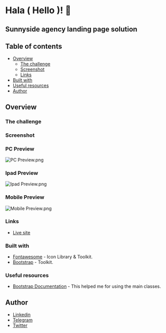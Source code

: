 # Hala ( Hello )! 👋

## Sunnyside agency landing page solution

## Table of contents

- [Overview](#overview)
  - [The challenge](#the-challenge)
  - [Screenshot](#screenshot)
  - [Links](#links)
- [Built with](#built-with)
- [Useful resources](#useful-resources)
- [Author](#author)

## Overview

### The challenge

### Screenshot

### PC Preview

![PC Preview.png](images/pc%20preview.png)

### Ipad Preview

![Ipad Preview.png](images/ipad%20preview.png)

### Mobile Preview

![Mobile Preview.png](images/mobile%20preview.png)

### Links

- [Live site](https://joe-hsn.github.io/Sunnyside-agency-landing-page/)

### Built with

- [Fontawesome](https://fontawesome.com/) - Icon Library & Toolkit.
- [Bootstrap](https://getbootstrap.com/) - Toolkit.

### Useful resources

- [Bootstrap Documentation](https://getbootstrap.com/docs/5.1/getting-started/introduction/) - This helped me for using the main classes.

## Author

- [Linkedin](https://www.linkedin.com/in/joe-hsn/)
- [Telegram](https://t.me/Joe_Hsn)
- [Twitter](https://www.twitter.com/Jo_Hsn)
